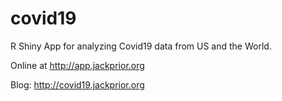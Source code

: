 # covid19
R Shiny App for analyzing Covid19 data from US and the World.

Online at http://app.jackprior.org

Blog: http://covid19.jackprior.org

